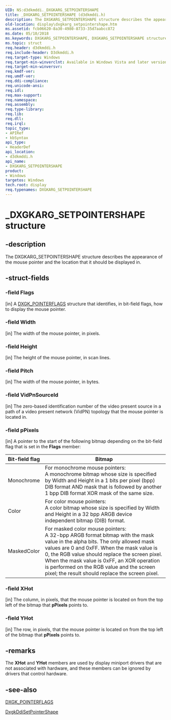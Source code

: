 ```yaml
---
UID: NS:d3dkmddi._DXGKARG_SETPOINTERSHAPE
title: _DXGKARG_SETPOINTERSHAPE (d3dkmddi.h)
description: The DXGKARG_SETPOINTERSHAPE structure describes the appearance of the mouse pointer and the location that it should be displayed in.
old-location: display\dxgkarg_setpointershape.htm
ms.assetid: fcb06620-8a30-4980-8733-35d7aabcc872
ms.date: 05/10/2018
ms.keywords: DXGKARG_SETPOINTERSHAPE, DXGKARG_SETPOINTERSHAPE structure [Display Devices], DmStructs_9fab674a-0138-4c55-b17e-87cb85110325.xml, _DXGKARG_SETPOINTERSHAPE, d3dkmddi/DXGKARG_SETPOINTERSHAPE, display.dxgkarg_setpointershape
ms.topic: struct
req.header: d3dkmddi.h
req.include-header: D3dkmddi.h
req.target-type: Windows
req.target-min-winverclnt: Available in Windows Vista and later versions of the Windows operating systems.
req.target-min-winversvr: 
req.kmdf-ver: 
req.umdf-ver: 
req.ddi-compliance: 
req.unicode-ansi: 
req.idl: 
req.max-support: 
req.namespace: 
req.assembly: 
req.type-library: 
req.lib: 
req.dll: 
req.irql: 
topic_type:
- APIRef
- kbSyntax
api_type:
- HeaderDef
api_location:
- d3dkmddi.h
api_name:
- DXGKARG_SETPOINTERSHAPE
product:
- Windows
targetos: Windows
tech.root: display
req.typenames: DXGKARG_SETPOINTERSHAPE
---
```


# _DXGKARG_SETPOINTERSHAPE structure


## -description


The DXGKARG_SETPOINTERSHAPE structure describes the appearance of the mouse pointer and the location that it should be displayed in. 


## -struct-fields




### -field Flags

[in] A <a href="https://docs.microsoft.com/windows-hardware/drivers/ddi/content/d3dkmddi/ns-d3dkmddi-_dxgk_pointerflags">DXGK_POINTERFLAGS</a> structure that identifies, in bit-field flags, how to display the mouse pointer.


### -field Width

[in] The width of the mouse pointer, in pixels.


### -field Height

[in] The height of the mouse pointer, in scan lines.


### -field Pitch

[in] The width of the mouse pointer, in bytes.


### -field VidPnSourceId

[in] The zero-based identification number of the video present source in a path of a video present network (VidPN) topology that the mouse pointer is located in. 


### -field pPixels

[in] A pointer to the start of the following bitmap depending on the bit-field flag that is set in the <b>Flags</b> member:

|Bit-field flag|Bitmap|
|--- |--- |
|Monochrome|For monochrome mouse pointers:<br/>A monochrome bitmap whose size is specified by Width and Height in a 1 bits per pixel (bpp) DIB format AND mask that is followed by another 1 bpp DIB format XOR mask of the same size.|
|Color|For color mouse pointers:<br/>A color bitmap whose size is specified by Width and Height in a 32 bpp ARGB device independent bitmap (DIB) format.|
|MaskedColor|For masked color mouse pointers:<br/>A 32-bpp ARGB format bitmap with the mask value in the alpha bits. The only allowed mask values are 0 and 0xFF. When the mask value is 0, the RGB value should replace the screen pixel. When the mask value is 0xFF, an XOR operation is performed on the RGB value and the screen pixel; the result should replace the screen pixel.|


### -field XHot

[in] The column, in pixels, that the mouse pointer is located on from the top left of the bitmap that <b>pPixels</b> points to. 


### -field YHot

[in] The row, in pixels, that the mouse pointer is located on from the top left of the bitmap that <b>pPixels</b> points to.


## -remarks



The <b>XHot</b> and <b>YHot</b> members are used by display miniport drivers that are not associated with hardware, and these members can be ignored by drivers that control hardware. 




## -see-also




<a href="https://docs.microsoft.com/windows-hardware/drivers/ddi/content/d3dkmddi/ns-d3dkmddi-_dxgk_pointerflags">DXGK_POINTERFLAGS</a>



<a href="https://docs.microsoft.com/windows-hardware/drivers/ddi/content/d3dkmddi/nc-d3dkmddi-dxgkddi_setpointershape">DxgkDdiSetPointerShape</a>
 

 


